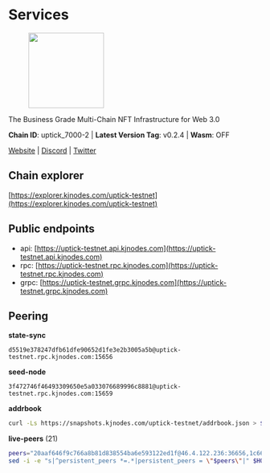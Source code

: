 # Services

<figure><img src="https://raw.githubusercontent.com/kj89/testnet_manuals/main/pingpub/logos/uptick.png" width="150" alt=""><figcaption></figcaption></figure>

The Business Grade Multi-Chain NFT Infrastructure for Web 3.0

**Chain ID**: uptick_7000-2 | **Latest Version Tag**: v0.2.4 | **Wasm**: OFF

[Website](https://uptick.network) | [Discord](https://discord.gg/UzeHS7fu5H) | [Twitter](https://twitter.com/uptickproject)


## Chain explorer
[https://explorer.kjnodes.com/uptick-testnet](https://explorer.kjnodes.com/uptick-testnet)

## Public endpoints

* api: [https://uptick-testnet.api.kjnodes.com](https://uptick-testnet.api.kjnodes.com)
* rpc: [https://uptick-testnet.rpc.kjnodes.com](https://uptick-testnet.rpc.kjnodes.com)
* grpc: [https://uptick-testnet.grpc.kjnodes.com](https://uptick-testnet.grpc.kjnodes.com)

## Peering

**state-sync**

```text
d5519e378247dfb61dfe90652d1fe3e2b3005a5b@uptick-testnet.rpc.kjnodes.com:15656
```

**seed-node**

```text
3f472746f46493309650e5a033076689996c8881@uptick-testnet.rpc.kjnodes.com:15659
```

**addrbook**
```bash
curl -Ls https://snapshots.kjnodes.com/uptick-testnet/addrbook.json > $HOME/.uptickd/config/addrbook.json
```

**live-peers** (21)
```bash
peers="20aaf646f9c766a8b81d838554ba6e593122ed1f@46.4.122.236:36656,1c66685cbf5c8dc0a739eb57c896d35eb2eed17c@141.94.139.233:28656,d8777278648d8fc93800692a8b96a7f104df4f9a@194.163.135.127:26656,962d620d21ce5caba3e765501dd9b309cfac234f@78.31.64.11:26356,eb5a3112a64944e2bd701ff8aa99ab95209c6310@185.198.27.110:26656,f06b6a57001440bf3507ba2f09a3010f6d50080b@135.181.133.37:29656,70c19420bb2d40c5a6c3466c69ead6e0877b9cc7@45.85.250.108:26656,d5519e378247dfb61dfe90652d1fe3e2b3005a5b@65.109.68.190:15656,af5262526a0800a29a0a7194e1488a9fa62d0005@195.3.223.208:26656,b483acbcae7ccd1244f588144245e9d1124c3de5@88.99.56.200:26666,2763c95b0c9b0b31c312b06d6ae6887968fb9830@194.163.154.224:26656,6af07daddb8a57c01d05d8c0894f8293a41090d0@185.245.183.122:26656,b9d3fe835ded0b93c39befad43fb3c4964ae740f@91.195.101.100:26656,0aee682fb3453170737149203e5c23d2e0c46058@142.132.253.112:15656,07df6fd3f41c4bda761931831439ab248eb3dae4@91.223.3.190:55056,7175172406a124862dc545b8fb1e3545c35173f9@176.9.146.72:14656,db09e85b73c4be1cab07f41422912ccad2aa5744@185.198.27.109:15656,b14b4e3a46180eccf00d816aed5338db925e2237@185.225.191.149:26656,7849e4320385434b0828a3e0206a3b69767393f6@65.109.91.227:26656,883d6557bef1bae68c4fb569078caf0cf4c45bdd@142.132.202.50:26651,7a4f1c0baa2ff31c02163fb658c4eb8d119193c7@95.214.52.173:26656"
sed -i -e "s|^persistent_peers *=.*|persistent_peers = \"$peers\"|" $HOME/.uptickd/config/config.toml
```
